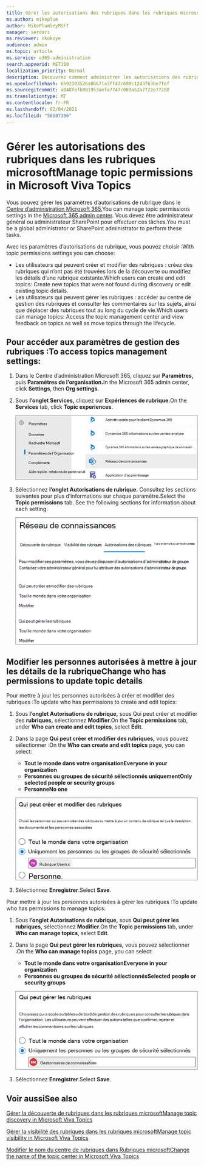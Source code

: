 ```yaml
---
title: Gérer les autorisations des rubriques dans les rubriques microsoft
ms.author: mikeplum
author: MikePlumleyMSFT
manager: serdars
ms.reviewer: nkokoye
audience: admin
ms.topic: article
ms.service: o365-administration
search.appverid: MET150
localization_priority: Normal
description: Découvrez comment administrer les autorisations des rubriques dans Les rubriques microsoft.
ms.openlocfilehash: 6592103526a86671a3ff42c698c1243f63be7fef
ms.sourcegitcommit: a048fefb081953aefa7747c08da52a7722e77288
ms.translationtype: MT
ms.contentlocale: fr-FR
ms.lasthandoff: 02/04/2021
ms.locfileid: "50107396"
---
```

# <a name="manage-topic-permissions-in-microsoft-viva-topics"></a><span data-ttu-id="3966d-103">Gérer les autorisations des rubriques dans les rubriques microsoft</span><span class="sxs-lookup"><span data-stu-id="3966d-103">Manage topic permissions in Microsoft Viva Topics</span></span>

<span data-ttu-id="3966d-104">Vous pouvez gérer les paramètres d’autorisations de rubrique dans le [Centre d’administration Microsoft 365.](https://admin.microsoft.com)</span><span class="sxs-lookup"><span data-stu-id="3966d-104">You can manage topic permissions settings in the [Microsoft 365 admin center](https://admin.microsoft.com).</span></span> <span data-ttu-id="3966d-105">Vous devez être administrateur général ou administrateur SharePoint pour effectuer ces tâches.</span><span class="sxs-lookup"><span data-stu-id="3966d-105">You must be a global administrator or SharePoint administrator to perform these tasks.</span></span>

<span data-ttu-id="3966d-106">Avec les paramètres d’autorisations de rubrique, vous pouvez choisir :</span><span class="sxs-lookup"><span data-stu-id="3966d-106">With topic permissions settings you can choose:</span></span>

- <span data-ttu-id="3966d-107">Les utilisateurs qui peuvent créer et modifier des rubriques : créez des rubriques qui n’ont pas été trouvées lors de la découverte ou modifiez les détails d’une rubrique existante.</span><span class="sxs-lookup"><span data-stu-id="3966d-107">Which users can create and edit topics: Create new topics that were not found during discovery or edit existing topic details.</span></span>
- <span data-ttu-id="3966d-108">Les utilisateurs qui peuvent gérer les rubriques : accéder au centre de gestion des rubriques et consulter les commentaires sur les sujets, ainsi que déplacer des rubriques tout au long du cycle de vie.</span><span class="sxs-lookup"><span data-stu-id="3966d-108">Which users can manage topics: Access the topic management center and view feedback on topics as well as move topics through the lifecycle.</span></span>

## <a name="to-access-topics-management-settings"></a><span data-ttu-id="3966d-109">Pour accéder aux paramètres de gestion des rubriques :</span><span class="sxs-lookup"><span data-stu-id="3966d-109">To access topics management settings:</span></span>

1. <span data-ttu-id="3966d-110">Dans le Centre d’administration Microsoft 365, cliquez sur **Paramètres,** puis **Paramètres de l’organisation.**</span><span class="sxs-lookup"><span data-stu-id="3966d-110">In the Microsoft 365 admin center, click **Settings**, then **Org settings**.</span></span>
2. <span data-ttu-id="3966d-111">Sous **l’onglet Services,** cliquez sur **Expériences de rubrique.**</span><span class="sxs-lookup"><span data-stu-id="3966d-111">On the **Services** tab, click **Topic experiences**.</span></span>

    ![Connecter les personnes aux connaissances](../media/admin-org-knowledge-options-completed.png) 

3. <span data-ttu-id="3966d-113">Sélectionnez **l’onglet Autorisations de rubrique.** Consultez les sections suivantes pour plus d’informations sur chaque paramètre.</span><span class="sxs-lookup"><span data-stu-id="3966d-113">Select the **Topic permissions** tab. See the following sections for information about each setting.</span></span>

    ![knowledge-network-settings](../media/knowledge-network-settings-topic-permissions.png) 

## <a name="change-who-has-permissions-to-update-topic-details"></a><span data-ttu-id="3966d-115">Modifier les personnes autorisées à mettre à jour les détails de la rubrique</span><span class="sxs-lookup"><span data-stu-id="3966d-115">Change who has permissions to update topic details</span></span>

<span data-ttu-id="3966d-116">Pour mettre à jour les personnes autorisées à créer et modifier des rubriques :</span><span class="sxs-lookup"><span data-stu-id="3966d-116">To update who has permissions to create and edit topics:</span></span>

1. <span data-ttu-id="3966d-117">Sous **l’onglet Autorisations de rubrique,** sous Qui peut créer et modifier des **rubriques,** sélectionnez **Modifier**.</span><span class="sxs-lookup"><span data-stu-id="3966d-117">On the **Topic permissions** tab, under **Who can create and edit topics**, select **Edit**.</span></span>
2. <span data-ttu-id="3966d-118">Dans la page **Qui peut créer et modifier des rubriques,** vous pouvez sélectionner :</span><span class="sxs-lookup"><span data-stu-id="3966d-118">On the **Who can create and edit topics** page, you can select:</span></span>
    - <span data-ttu-id="3966d-119">**Tout le monde dans votre organisation**</span><span class="sxs-lookup"><span data-stu-id="3966d-119">**Everyone in your organization**</span></span>
    - <span data-ttu-id="3966d-120">**Personnes ou groupes de sécurité sélectionnés uniquement**</span><span class="sxs-lookup"><span data-stu-id="3966d-120">**Only selected people or security groups**</span></span>
    - <span data-ttu-id="3966d-121">**Personne**</span><span class="sxs-lookup"><span data-stu-id="3966d-121">**No one**</span></span>

    ![Créer et modifier des rubriques](../media/k-manage-who-can-create-and-edit.png)  

3. <span data-ttu-id="3966d-123">Sélectionnez **Enregistrer**.</span><span class="sxs-lookup"><span data-stu-id="3966d-123">Select **Save**.</span></span>

<span data-ttu-id="3966d-124">Pour mettre à jour les personnes autorisées à gérer les rubriques :</span><span class="sxs-lookup"><span data-stu-id="3966d-124">To update who has permissions to manage topics:</span></span>

1. <span data-ttu-id="3966d-125">Sous **l’onglet Autorisations de rubrique,** sous **Qui peut gérer les rubriques,** sélectionnez **Modifier**.</span><span class="sxs-lookup"><span data-stu-id="3966d-125">On the **Topic permissions** tab, under **Who can manage topics**, select **Edit**.</span></span>
2. <span data-ttu-id="3966d-126">Dans la page **Qui peut gérer les rubriques,** vous pouvez sélectionner :</span><span class="sxs-lookup"><span data-stu-id="3966d-126">On the **Who can manage topics** page, you can select:</span></span>
    - <span data-ttu-id="3966d-127">**Tout le monde dans votre organisation**</span><span class="sxs-lookup"><span data-stu-id="3966d-127">**Everyone in your organization**</span></span>
    - <span data-ttu-id="3966d-128">**Personnes ou groupes de sécurité sélectionnés**</span><span class="sxs-lookup"><span data-stu-id="3966d-128">**Selected people or security groups**</span></span>

    ![Gérer les rubriques](../media/k-manage-who-can-manage-topics.png)  

3. <span data-ttu-id="3966d-130">Sélectionnez **Enregistrer**.</span><span class="sxs-lookup"><span data-stu-id="3966d-130">Select **Save**.</span></span>

## <a name="see-also"></a><span data-ttu-id="3966d-131">Voir aussi</span><span class="sxs-lookup"><span data-stu-id="3966d-131">See also</span></span>

[<span data-ttu-id="3966d-132">Gérer la découverte de rubriques dans les rubriques microsoft</span><span class="sxs-lookup"><span data-stu-id="3966d-132">Manage topic discovery in Microsoft Viva Topics</span></span>](topic-experiences-discovery.md)

[<span data-ttu-id="3966d-133">Gérer la visibilité des rubriques dans les rubriques microsoft</span><span class="sxs-lookup"><span data-stu-id="3966d-133">Manage topic visibility in Microsoft Viva Topics</span></span>](topic-experiences-knowledge-rules.md)

[<span data-ttu-id="3966d-134">Modifier le nom du centre de rubriques dans Rubriques microsoft</span><span class="sxs-lookup"><span data-stu-id="3966d-134">Change the name of the topic center in Microsoft Viva Topics</span></span>](topic-experiences-administration.md)
